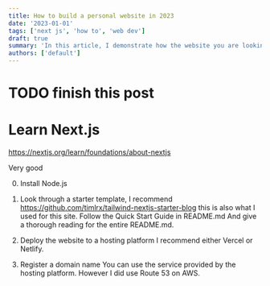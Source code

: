 ```yaml
---
title: How to build a personal website in 2023
date: '2023-01-01'
tags: ['next js', 'how to', 'web dev']
draft: true
summary: 'In this article, I demonstrate how the website you are looking at is developed.'
authors: ['default']
---
```


# TODO finish this post

# Learn Next.js

https://nextjs.org/learn/foundations/about-nextjs

Very good

0. Install Node.js
1. Look through a starter template, I recommend
   https://github.com/timlrx/tailwind-nextjs-starter-blog
   this is also what I used for this site.
   Follow the Quick Start Guide in README.md
   And give a thorough reading for the entire README.md.

2. Deploy the website to a hosting platform
   I recommend either Vercel or Netlify.
3. Register a domain name
   You can use the service provided by the hosting platform.
   However I did use Route 53 on AWS.
